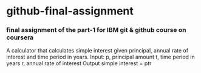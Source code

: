 # github-final-assignment
### final assignment of the part-1 for IBM git &amp; github course on coursera


A calculator that calculates simple interest given principal, annual rate of interest and time period in years.
Input:
   p, principal amount
   t, time period in years
   r, annual rate of interest
Output
   simple interest = p*t*r
